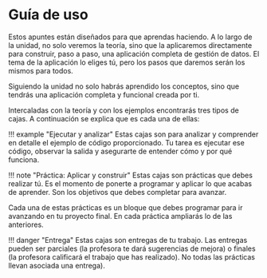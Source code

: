 # Guía de uso

Estos apuntes están diseñados para que aprendas haciendo. A lo largo de la unidad, no solo veremos la teoría, sino que la aplicaremos directamente para construir, paso a paso, una aplicación completa de gestión de datos. El tema de la aplicación lo eliges tú, pero los pasos que daremos serán los mismos para todos. 

Siguiendo la unidad no solo habrás aprendido los conceptos, sino que tendrás una aplicación completa y funcional creada por ti.

Intercaladas con la teoría y con los ejemplos encontrarás tres tipos de cajas. A continuación se explica que es cada una de ellas:

!!! example "Ejecutar y analizar" 
  Estas cajas son para analizar y comprender en detalle el ejemplo de código proporcionado. Tu tarea es ejecutar ese código, observar la salida y asegurarte de entender cómo y por qué funciona.

!!! note "Práctica: Aplicar y construir" 
  Estas cajas son prácticas que debes realizar tú. Es el momento de ponerte a programar y aplicar lo que acabas de aprender. Son los objetivos que debes completar para avanzar.

  Cada una de estas prácticas es un bloque que debes programar para ir avanzando en tu proyecto final. En cada práctica ampliarás lo de las anteriores. 

!!! danger "Entrega" 
  Estas cajas son entregas de tu trabajo. Las entregas pueden ser parciales (la profesora te dará sugerencias de mejora) o finales (la profesora calificará el trabajo que has realizado). No todas las prácticas llevan asociada una entrega).
